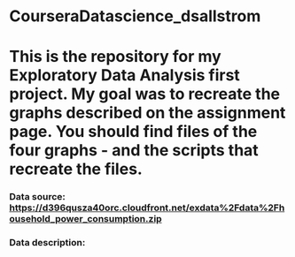 # CourseraDatascience_dsallstrom

# This is the repository for my Exploratory Data Analysis first project. My goal was to recreate the graphs described on the assignment page. You should find files of the four graphs - and the scripts that recreate the files.

### Data source: https://d396qusza40orc.cloudfront.net/exdata%2Fdata%2Fhousehold_power_consumption.zip
### Data description: 
